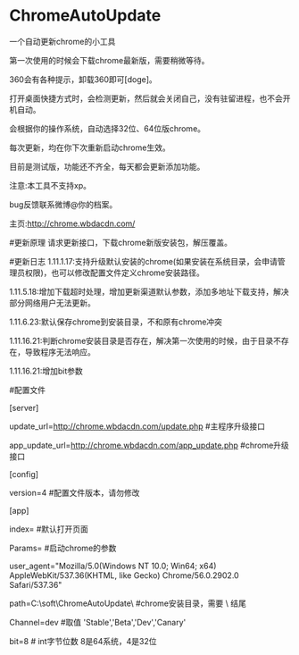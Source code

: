 # ChromeAutoUpdate
一个自动更新chrome的小工具

第一次使用的时候会下载chrome最新版，需要稍微等待。

360会有各种提示，卸载360即可[doge]。

打开桌面快捷方式时，会检测更新，然后就会关闭自己，没有驻留进程，也不会开机自动。

会根据你的操作系统，自动选择32位、64位版chrome。

每次更新，均在你下次重新启动chrome生效。

目前是测试版，功能还不齐全，每天都会更新添加功能。

注意:本工具不支持xp。

bug反馈联系微博@你的档案。

主页:http://chrome.wbdacdn.com/

#更新原理
请求更新接口，下载chrome新版安装包，解压覆盖。

#更新日志
1.11.1.17:支持升级默认安装的chrome(如果安装在系统目录，会申请管理员权限)，也可以修改配置文件定义chrome安装路径。

1.11.5.18:增加下载超时处理，增加更新渠道默认参数，添加多地址下载支持，解决部分网络用户无法更新。

1.11.6.23:默认保存chrome到安装目录，不和原有chrome冲突

1.11.16.21:判断chrome安装目录是否存在，解决第一次使用的时候，由于目录不存在，导致程序无法响应。

1.11.16.21:增加bit参数

#配置文件

[server]

update_url=http://chrome.wbdacdn.com/update.php             #主程序升级接口

app_update_url=http://chrome.wbdacdn.com/app_update.php     #chrome升级接口

[config]

version=4      #配置文件版本，请勿修改

[app]

index=         #默认打开页面

Params=        #启动chrome的参数

user_agent="Mozilla/5.0(Windows NT 10.0; Win64; x64) AppleWebKit/537.36(KHTML, like Gecko) Chrome/56.0.2902.0 Safari/537.36"

path=C:\soft\ChromeAutoUpdate\ #chrome安装目录，需要 \ 结尾

Channel=dev   #取值 'Stable','Beta','Dev','Canary'

bit=8         # int字节位数 8是64系统，4是32位
